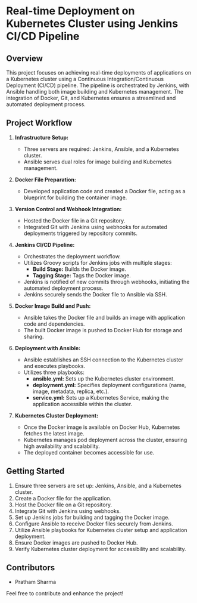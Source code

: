 # Real-time Deployment on Kubernetes Cluster using Jenkins CI/CD Pipeline

## Overview

This project focuses on achieving real-time deployments of applications on a Kubernetes cluster using a Continuous Integration/Continuous Deployment (CI/CD) pipeline. The pipeline is orchestrated by Jenkins, with Ansible handling both image building and Kubernetes management. The integration of Docker, Git, and Kubernetes ensures a streamlined and automated deployment process.

## Project Workflow

1. **Infrastructure Setup:**
   - Three servers are required: Jenkins, Ansible, and a Kubernetes cluster.
   - Ansible serves dual roles for image building and Kubernetes management.

2. **Docker File Preparation:**
   - Developed application code and created a Docker file, acting as a blueprint for building the container image.

3. **Version Control and Webhook Integration:**
   - Hosted the Docker file in a Git repository.
   - Integrated Git with Jenkins using webhooks for automated deployments triggered by repository commits.

4. **Jenkins CI/CD Pipeline:**
   - Orchestrates the deployment workflow.
   - Utilizes Groovy scripts for Jenkins jobs with multiple stages:
      - **Build Stage:** Builds the Docker image.
      - **Tagging Stage:** Tags the Docker image.
   - Jenkins is notified of new commits through webhooks, initiating the automated deployment process.
   - Jenkins securely sends the Docker file to Ansible via SSH.

5. **Docker Image Build and Push:**
   - Ansible takes the Docker file and builds an image with application code and dependencies.
   - The built Docker image is pushed to Docker Hub for storage and sharing.

6. **Deployment with Ansible:**
   - Ansible establishes an SSH connection to the Kubernetes cluster and executes playbooks.
   - Utilizes three playbooks:
      - **ansible.yml:** Sets up the Kubernetes cluster environment.
      - **deployment.yml:** Specifies deployment configurations (name, image, metadata, replica, etc.).
      - **service.yml:** Sets up a Kubernetes Service, making the application accessible within the cluster.

7. **Kubernetes Cluster Deployment:**
   - Once the Docker image is available on Docker Hub, Kubernetes fetches the latest image.
   - Kubernetes manages pod deployment across the cluster, ensuring high availability and scalability.
   - The deployed container becomes accessible for use.

## Getting Started

1. Ensure three servers are set up: Jenkins, Ansible, and a Kubernetes cluster.
2. Create a Docker file for the application.
3. Host the Docker file on a Git repository.
4. Integrate Git with Jenkins using webhooks.
5. Set up Jenkins jobs for building and tagging the Docker image.
6. Configure Ansible to receive Docker files securely from Jenkins.
7. Utilize Ansible playbooks for Kubernetes cluster setup and application deployment.
8. Ensure Docker images are pushed to Docker Hub.
9. Verify Kubernetes cluster deployment for accessibility and scalability.

## Contributors

- Pratham Sharma


Feel free to contribute and enhance the project!